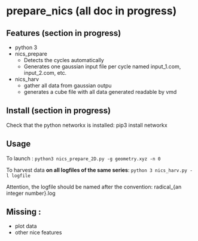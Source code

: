 
# prepare_nics (all doc in progress)
## Features (section in progress)

- python 3
- nics_prepare
	- Detects the cycles automatically
	- Generates one gaussian input file per cycle named input_1.com, input_2.com, etc.
- nics_harv
	- gather all data from gaussian outpu
	- generates a cube file with all data generated readable by vmd

## Install (section in progress)
Check that the python networkx is installed:
pip3 install networkx

## Usage
To launch :
`python3 nics_prepare_2D.py -g geometry.xyz -n 0`

To harvest data __on all logfiles of the same series__:
`python 3 nics_harv.py -l logfile`

Attention, the logfile should be named after the convention:
radical_{an integer number}.log

## Missing :
- plot data
- other nice features
